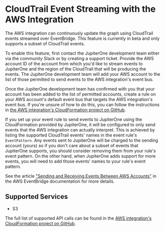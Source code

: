# CloudTrail Event Streaming with the AWS Integration

The AWS integration can continuously update the graph using CloudTrail events
streamed over EventBridge. This feature is currently in beta and only supports a
subset of CloudTrail events.

To enable this feature, first contact the JupiterOne development team either via
the community Slack or by creating a support ticket. Provide the AWS account ID
of the account from which you'd like to stream events to JupiterOne and the
region of the CloudTrail that will be producing the events. The JupiterOne
development team will add your AWS account to the list of those permitted to
send events to the AWS integration's event bus.

Once the JupiterOne development team has confirmed with you that your account
has been added to the list of permitted accounts, create a rule on your AWS
account's default event bus that targets the AWS integration's event bus. If
you're unsure of how to do this, you can follow the instructions in [the AWS
integration's CloudFormation project on
GitHub](https://github.com/JupiterOne/jupiterone-aws-cloudformation#jupiterone-aws-cloudformation).

If you set up your event rule to send events to JupiterOne using the
CloudFormation provided by JupiterOne, it will be configured to only send events
that the AWS integration can actually interpret. This is achieved by listing the
supported CloudTrail events' names in the event rule's `EventPattern`. Any
events sent to JupiterOne will be charged to the sending account (yours) so if
you don't care about a subset of events that JupiterOne supports, you should
consider removing them from your rule's event pattern. On the other hand, when
JupiterOne adds support for more events, you will need to add those events'
names to your rule's event pattern.

See the article ["Sending and Receiving Events Between AWS
Accounts"](https://docs.aws.amazon.com/eventbridge/latest/userguide/eventbridge-cross-account-event-delivery.html)
in the AWS EventBridge documentation for more details.

## Supported Services

- S3

The full list of supported API calls can be found in the [AWS integration's
CloudFormation project on
GitHub](https://github.com/JupiterOne/jupiterone-aws-cloudformation#supported-events).
